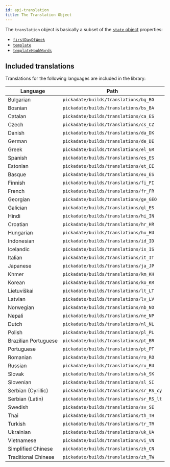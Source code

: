 ```yaml
---
id: api-translation
title: The Translation Object
---
```


The `translation` object is basically a subset of the [`state` object](api-state) properties:

- [`firstDayOfWeek`](api-state#firstDayOfWeek)
- [`template`](api-state#template)
- [`templateHookWords`](api-state#templateHookWords)

## Included translations

Translations for the following languages are included in the library:

| Language             | Path                                     |
| -------------------- | ---------------------------------------- |
| Bulgarian            | `pickadate/builds/translations/bg_BG`    |
| Bosnian              | `pickadate/builds/translations/bs_BA`    |
| Catalan              | `pickadate/builds/translations/ca_ES`    |
| Czech                | `pickadate/builds/translations/cs_CZ`    |
| Danish               | `pickadate/builds/translations/da_DK`    |
| German               | `pickadate/builds/translations/de_DE`    |
| Greek                | `pickadate/builds/translations/el_GR`    |
| Spanish              | `pickadate/builds/translations/es_ES`    |
| Estonian             | `pickadate/builds/translations/et_EE`    |
| Basque               | `pickadate/builds/translations/eu_ES`    |
| Finnish              | `pickadate/builds/translations/fi_FI`    |
| French               | `pickadate/builds/translations/fr_FR`    |
| Georgian             | `pickadate/builds/translations/ge_GEO`   |
| Galician             | `pickadate/builds/translations/gl_ES`    |
| Hindi                | `pickadate/builds/translations/hi_IN`    |
| Croatian             | `pickadate/builds/translations/hr_HR`    |
| Hungarian            | `pickadate/builds/translations/hu_HU`    |
| Indonesian           | `pickadate/builds/translations/id_ID`    |
| Icelandic            | `pickadate/builds/translations/is_IS`    |
| Italian              | `pickadate/builds/translations/it_IT`    |
| Japanese             | `pickadate/builds/translations/ja_JP`    |
| Khmer                | `pickadate/builds/translations/km_KH`    |
| Korean               | `pickadate/builds/translations/ko_KR`    |
| Lietuviškai          | `pickadate/builds/translations/lt_LT`    |
| Latvian              | `pickadate/builds/translations/lv_LV`    |
| Norwegian            | `pickadate/builds/translations/nb_NO`    |
| Nepali               | `pickadate/builds/translations/ne_NP`    |
| Dutch                | `pickadate/builds/translations/nl_NL`    |
| Polish               | `pickadate/builds/translations/pl_PL`    |
| Brazilian Portuguese | `pickadate/builds/translations/pt_BR`    |
| Portuguese           | `pickadate/builds/translations/pt_PT`    |
| Romanian             | `pickadate/builds/translations/ro_RO`    |
| Russian              | `pickadate/builds/translations/ru_RU`    |
| Slovak               | `pickadate/builds/translations/sk_SK`    |
| Slovenian            | `pickadate/builds/translations/sl_SI`    |
| Serbian (Cyrillic)   | `pickadate/builds/translations/sr_RS_cy` |
| Serbian (Latin)      | `pickadate/builds/translations/sr_RS_lt` |
| Swedish              | `pickadate/builds/translations/sv_SE`    |
| Thai                 | `pickadate/builds/translations/th_TH`    |
| Turkish              | `pickadate/builds/translations/tr_TR`    |
| Ukrainian            | `pickadate/builds/translations/uk_UA`    |
| Vietnamese           | `pickadate/builds/translations/vi_VN`    |
| Simplified Chinese   | `pickadate/builds/translations/zh_CN`    |
| Traditional Chinese  | `pickadate/builds/translations/zh_TW`    |
